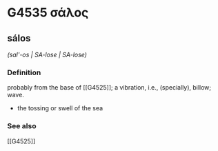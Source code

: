 # G4535 σάλος

## sálos

_(sal'-os | SA-lose | SA-lose)_

### Definition

probably from the base of [[G4525]]; a vibration, i.e., (specially), billow; wave.

- the tossing or swell of the sea

### See also

[[G4525]]

